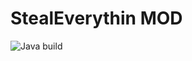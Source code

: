 # StealEverythin MOD   
![Java build](https://github.com/Aye10032/StealEverything/actions/workflows/gradle.yml/badge.svg)
